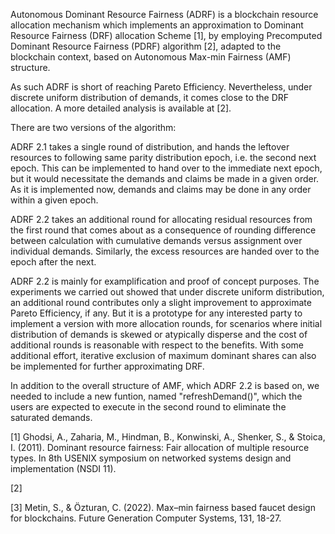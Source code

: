 Autonomous Dominant Resource Fairness (ADRF) is a blockchain resource allocation mechanism which implements an approximation to Dominant Resource Fairness (DRF) allocation Scheme [1], by employing Precomputed Dominant Resource Fairness (PDRF) algorithm [2], adapted to the blockchain context, based on Autonomous Max-min Fairness (AMF) structure.

As such ADRF is short of reaching Pareto Efficiency. Nevertheless, under discrete uniform distribution of demands, it comes close to the DRF allocation. A more detailed analysis is available at [2].

There are two versions of the algorithm:

ADRF 2.1 takes a single round of distribution, and hands the leftover resources to following same parity distribution epoch, i.e. the second next epoch. This can be implemented to hand over to the immediate next epoch, but it would necessitate the demands and claims be made in a given order. As it is implemented now, demands and claims may be done in any order within a given epoch.

ADRF 2.2 takes an additional round for allocating residual resources from the first round that comes about as a consequence of rounding difference between calculation with cumulative demands versus assignment over individual demands. Similarly, the excess resources are handed over to the epoch after the next.

ADRF 2.2 is mainly for examplification and proof of concept purposes. The experiments we carried out showed that under discrete uniform distribution, an additional round contributes only a slight improvement to approximate Pareto Efficiency, if any. But it is a prototype for any interested party to implement a version with more allocation rounds, for scenarios where initial distribution of demands is skewed or atypically disperse and the cost of additional rounds is reasonable with respect to the benefits. With some additional effort, iterative exclusion of maximum dominant shares can also be implemented for further approximating DRF.

In addition to the overall structure of AMF, which ADRF 2.2 is based on, we needed to include a new funtion, named "refreshDemand()", which the users are expected to execute in the second round to eliminate the saturated demands.

[1] Ghodsi, A., Zaharia, M., Hindman, B., Konwinski, A., Shenker, S., & Stoica, I. (2011). Dominant resource fairness: Fair allocation of multiple resource types. In 8th USENIX symposium on networked systems design and implementation (NSDI 11).

[2] 

[3] Metin, S., & Özturan, C. (2022). Max–min fairness based faucet design for blockchains. Future Generation Computer Systems, 131, 18-27.
